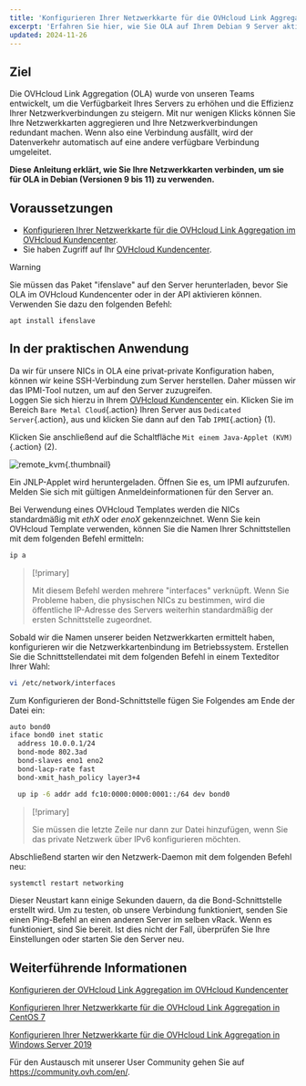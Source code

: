 ```yaml
---
title: 'Konfigurieren Ihrer Netzwerkkarte für die OVHcloud Link Aggregation in Debian 9 bis 11'
excerpt: 'Erfahren Sie hier, wie Sie OLA auf Ihrem Debian 9 Server aktivieren'
updated: 2024-11-26
---
```


## Ziel

Die OVHcloud Link Aggregation (OLA) wurde von unseren Teams entwickelt, um die Verfügbarkeit Ihres Servers zu erhöhen und die Effizienz Ihrer Netzwerkverbindungen zu steigern. Mit nur wenigen Klicks können Sie Ihre Netzwerkkarten aggregieren und Ihre Netzwerkverbindungen redundant machen. Wenn also eine Verbindung ausfällt, wird der Datenverkehr automatisch auf eine andere verfügbare Verbindung umgeleitet.

**Diese Anleitung erklärt, wie Sie Ihre Netzwerkkarten verbinden, um sie für OLA in Debian (Versionen 9 bis 11) zu verwenden.**

## Voraussetzungen

- [Konfigurieren Ihrer Netzwerkkarte für die OVHcloud Link Aggregation im OVHcloud Kundencenter](/pages/bare_metal_cloud/dedicated_servers/ola-enable-manager).
- Sie haben Zugriff auf Ihr [OVHcloud Kundencenter](/links/manager).

> [!warning]
>
> Sie müssen das Paket "ifenslave" auf den Server herunterladen, bevor Sie OLA im OVHcloud Kundencenter oder in der API aktivieren können. Verwenden Sie dazu den folgenden Befehl:
>
> ```
> apt install ifenslave
> ```
>

## In der praktischen Anwendung

Da wir für unsere NICs in OLA eine privat-private Konfiguration haben, können wir keine SSH-Verbindung zum Server herstellen. Daher müssen wir das IPMI-Tool nutzen, um auf den Server zuzugreifen.
<br>Loggen Sie sich hierzu in Ihrem [OVHcloud Kundencenter](/links/manager) ein. Klicken Sie im Bereich `Bare Metal Cloud`{.action} Ihren Server aus `Dedicated Server`{.action}, aus und klicken Sie dann auf den Tab `IPMI`{.action} (1).

Klicken Sie anschließend auf die Schaltfläche `Mit einem Java-Applet (KVM)`{.action} (2).

![remote_kvm](images/remote_kvm2022.png){.thumbnail}

Ein JNLP-Applet wird heruntergeladen. Öffnen Sie es, um IPMI aufzurufen. Melden Sie sich mit gültigen Anmeldeinformationen für den Server an.

Bei Verwendung eines OVHcloud Templates werden die NICs standardmäßig mit *ethX* oder *enoX* gekennzeichnet. Wenn Sie kein OVHcloud Template verwenden, können Sie die Namen Ihrer Schnittstellen mit dem folgenden Befehl ermitteln:

```bash
ip a
```

> [!primary]
>
> Mit diesem Befehl werden mehrere "interfaces" verknüpft. Wenn Sie Probleme haben, die physischen NICs zu bestimmen, wird die öffentliche IP-Adresse des Servers weiterhin standardmäßig der ersten Schnittstelle zugeordnet.
>

Sobald wir die Namen unserer beiden Netzwerkkarten ermittelt haben, konfigurieren wir die Netzwerkkartenbindung im Betriebssystem. Erstellen Sie die Schnittstellendatei mit dem folgenden Befehl in einem Texteditor Ihrer Wahl:

```bash
vi /etc/network/interfaces
```

Zum Konfigurieren der Bond-Schnittstelle fügen Sie Folgendes am Ende der Datei ein:

```bash
auto bond0
iface bond0 inet static
  address 10.0.0.1/24
  bond-mode 802.3ad
  bond-slaves eno1 eno2
  bond-lacp-rate fast
  bond-xmit_hash_policy layer3+4

  up ip -6 addr add fc10:0000:0000:0001::/64 dev bond0
```

> [!primary]
>
> Sie müssen die letzte Zeile nur dann zur Datei hinzufügen, wenn Sie das private Netzwerk über IPv6 konfigurieren möchten.
>

Abschließend starten wir den Netzwerk-Daemon mit dem folgenden Befehl neu:

```bash
systemctl restart networking
```

Dieser Neustart kann einige Sekunden dauern, da die Bond-Schnittstelle erstellt wird.  Um zu testen, ob unsere Verbindung funktioniert, senden Sie einen Ping-Befehl an einen anderen Server im selben vRack. Wenn es funktioniert, sind Sie bereit. Ist dies nicht der Fall, überprüfen Sie Ihre Einstellungen oder starten Sie den Server neu.

## Weiterführende Informationen

[Konfigurieren der OVHcloud Link Aggregation im OVHcloud Kundencenter](/pages/bare_metal_cloud/dedicated_servers/ola-enable-manager)

[Konfigurieren Ihrer Netzwerkkarte für die OVHcloud Link Aggregation in CentOS 7](/pages/bare_metal_cloud/dedicated_servers/ola-enable-centos7)

[Konfigurieren Ihrer Netzwerkkarte für die OVHcloud Link Aggregation in Windows Server 2019](/pages/bare_metal_cloud/dedicated_servers/ola-enable-w2k19)

Für den Austausch mit unserer User Community gehen Sie auf <https://community.ovh.com/en/>.
